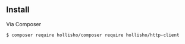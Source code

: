 ## Install

Via Composer

``` bash
$ composer require hollisho/composer require hollisho/http-client
```
